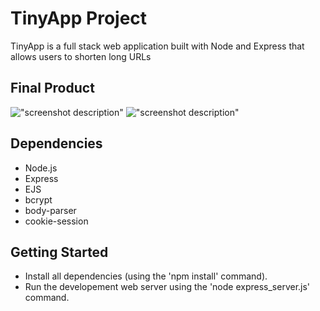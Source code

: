 # TinyApp Project

TinyApp is a full stack web application built with Node and Express that allows users to shorten long URLs

## Final Product

!["screenshot description"](#)
!["screenshot description"](#)

## Dependencies 

- Node.js
- Express
- EJS
- bcrypt
- body-parser
- cookie-session 

## Getting Started

- Install all dependencies (using the 'npm install' command).
- Run the developement web server using the 'node express_server.js' command.
